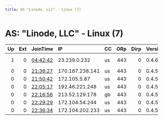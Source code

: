 ```yaml
---
title: AS "Linode, LLC" - Linux (7)
---
```


# AS: "Linode, LLC" - Linux (7)

|   Up |   Ext | JoinTime                                                                                              | IP              | CC   |   ORp |   Dirp | Version   | Contact                         | Nickname   |   eFamMembers |
|-----:|------:|:------------------------------------------------------------------------------------------------------|:----------------|:-----|------:|-------:|:----------|:--------------------------------|:-----------|--------------:|
|    1 |     0 | [04:42:42](https://nusenu.github.io/OrNetStats/w/relay/77BA8BBF3160EB4C11552884E317F87728919672.html) | 23.239.0.232    | us   |   443 |      0 | 0.4.6.8   | Eric L &lt;tor@inconnu.club&gt; | inconnu2   |             2 |
|    0 |     0 | [21:36:27](https://nusenu.github.io/OrNetStats/w/relay/BAB4B53FA7ED6433FF52AD3BF4801A7162C50827.html) | 170.187.238.141 | us   |   443 |      0 | 0.4.5.10  | None                            | Unnamed    |             1 |
|    0 |     0 | [21:50:42](https://nusenu.github.io/OrNetStats/w/relay/964D8C98D01778673DD3283B03D981E574798B6C.html) | 172.105.5.87    | us   |   443 |      0 | 0.4.5.10  | None                            | Unnamed    |             1 |
|    0 |     0 | [22:05:17](https://nusenu.github.io/OrNetStats/w/relay/B139406744C48311FD6D9E1041698732CA2B435C.html) | 192.46.221.248  | us   |   443 |      0 | 0.4.5.10  | None                            | Unnamed    |             1 |
|    0 |     0 | [22:16:56](https://nusenu.github.io/OrNetStats/w/relay/8E554848A8B5D31A7E1FCA125865EB614167B75C.html) | 213.52.129.178  | gb   |   443 |      0 | 0.4.5.10  | None                            | Unnamed    |             1 |
|    0 |     0 | [22:29:29](https://nusenu.github.io/OrNetStats/w/relay/EED0EBB49EFC3D5B3577FFC69ED63DE51BE0F49E.html) | 172.104.54.244  | us   |   443 |      0 | 0.4.5.10  | None                            | Unnamed    |             1 |
|    0 |     0 | [22:36:34](https://nusenu.github.io/OrNetStats/w/relay/0A79B3F41A559F90AA45C19A6F375FD7AF7ABB28.html) | 172.104.202.233 | us   |   443 |      0 | 0.4.5.10  | None                            | Unnamed    |             1 |
